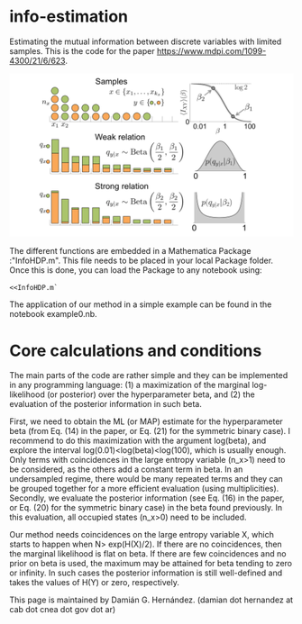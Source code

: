 # info-estimation
Estimating the mutual information between discrete variables with limited samples. This is the code for the paper https://www.mdpi.com/1099-4300/21/6/623.


![](https://github.com/dghernandez/info-estimation/blob/master/scheme2.jpg)


The different functions are embedded in a Mathematica Package :"InfoHDP.m". This file needs to be placed in your local Package folder. Once this is done, you can load the Package to any notebook using:
```
<<InfoHDP.m`
```
The application of our method in a simple example can be found in the notebook example0.nb.

# Core calculations and conditions
The main parts of the code are rather simple and they can be implemented in any programming language: (1) a maximization of the marginal log-likelihood (or posterior) over the hyperparameter beta, and (2) the evaluation of the posterior information in such beta. 

First, we need to obtain the ML (or MAP) estimate for the hyperparameter beta (from Eq. (14) in the paper, or Eq. (21) for the symmetric binary case). I recommend to do this maximization with the argument log(beta), and explore the interval log(0.01)<log(beta)<log(100), which is usually enough. Only terms with coincidences in the large entropy variable (n_x>1) need to be considered, as the others add a constant term in beta. In an undersampled regime, there would be many repeated terms and they can be grouped together for a more efficient evaluation (using multiplicities). Secondly, we evaluate the posterior information (see Eq. (16) in the paper, or Eq. (20) for the symmetric binary case) in the beta found previously. In this evaluation, all occupied states (n_x>0) need to be included.

Our method needs coincidences on the large entropy variable X, which starts to happen when N> exp(H(X)/2). If there are no coincidences, then the marginal likelihood is flat on beta. If there are few coincidences and no prior on beta is used, the maximum may be attained for beta tending to zero or infinity. In such cases the posterior information is still well-defined and takes the values of H(Y) or zero, respectively.

This page is maintained by Damián G. Hernández.
(damian dot hernandez at cab dot cnea dot gov dot ar)
